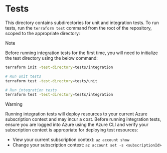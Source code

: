 # Tests

This directory contains subdirectories for unit and integration tests. To run tests, run the `terraform test` command from the root of the repository, scoped to the appropriate directory:

> [!Note]
> Before running integration tests for the first time, you will need to initialize the test directory using the below command:
>
> ```bash
> terraform init -test-directory=tests/integration
> ```

```bash
# Run unit tests
terraform test -test-directory=tests/unit

# Run integration tests
terraform test -test-directory=tests/integration
```

> [!Warning]
> Running integration tests will deploy resources to your current Azure subscription context and may incur a cost. Before running integration tests, ensure you are logged into Azure using the Azure CLI and verify your subscription context is appropriate for deploying test resources:
>
> - View your current subscription context: `az account show`
> - Change your subscription context: `az account set -s <subscriptionId>`
